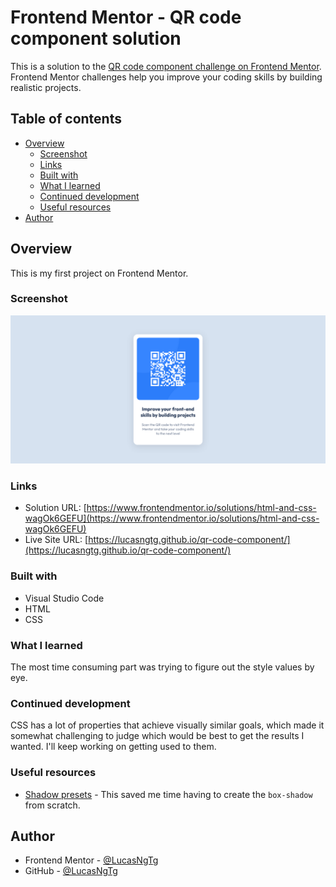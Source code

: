 # Frontend Mentor - QR code component solution

This is a solution to the [QR code component challenge on Frontend Mentor](https://www.frontendmentor.io/challenges/qr-code-component-iux_sIO_H). Frontend Mentor challenges help you improve your coding skills by building realistic projects. 

## Table of contents

- [Overview](#overview)
  - [Screenshot](#screenshot)
  - [Links](#links)
  - [Built with](#built-with)
  - [What I learned](#what-i-learned)
  - [Continued development](#continued-development)
  - [Useful resources](#useful-resources)
- [Author](#author)

## Overview

This is my first project on Frontend Mentor.

### Screenshot

![](./images/screenshot.jpg)

### Links

- Solution URL: [https://www.frontendmentor.io/solutions/html-and-css-wagOk6GEFU](https://www.frontendmentor.io/solutions/html-and-css-wagOk6GEFU)
- Live Site URL: [https://lucasngtg.github.io/qr-code-component/](https://lucasngtg.github.io/qr-code-component/)

### Built with

- Visual Studio Code
- HTML
- CSS

### What I learned

The most time consuming part was trying to figure out the style values by eye. 

### Continued development

CSS has a lot of properties that achieve visually similar goals, which made it somewhat challenging to judge which would be best to get the results I wanted. I'll keep working on getting used to them.

### Useful resources

- [Shadow presets](https://getcssscan.com/css-box-shadow-examples) - This saved me time having to create the ```box-shadow``` from scratch.

## Author

- Frontend Mentor - [@LucasNgTg](https://www.frontendmentor.io/profile/LucasNgTg)
- GitHub - [@LucasNgTg](https://github.com/LucasNgTg)
